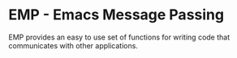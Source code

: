 # EMP - Emacs Message Passing
EMP provides an easy to use set of functions for 
writing code that communicates with other applications.
